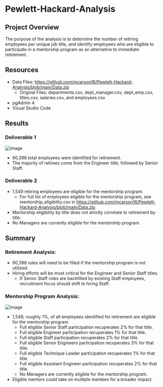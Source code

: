 # Pewlett-Hackard-Analysis
## Project Overview
The purpose of the analysis is to determine the number of retiring employees per unique job title, and identify employees who are eligible to participate in a mentorship program as an alternative to immediate retirement.

## Resources
- Data Files: https://github.com/mcarson16/Pewlett-Hackard-Analysis/blob/main/Data.zip
  - Original Files: departments.csv, dept_manager.csv, dept_emp.csv, titles.csv, salaries.csv, and employees.csv
- pgAdmin 4
- Visual Studio Code

## Results
### Deliverable 1
![image](https://user-images.githubusercontent.com/83254435/122701000-f31d6900-d211-11eb-8ec0-dd6b7b01825b.png)
- 90,398 total employees were identified for retirement.
- The majority of retirees come from the Engineer title, followed by Senior Staff.

### Deliverable 2
- 1,549 retiring employees are eligible for the mentorship program.
  - For full list of employees eligible for the mentorship program, see mentorship_eligibility.csv in https://github.com/mcarson16/Pewlett-Hackard-Analysis/blob/main/Data.zip
- Mentorship eligibility by title does not strictly correlate to retirement by title.
- No Managers are currently eligible for the mentorship program.

## Summary
### Retirement Analysis:
- 90,398 roles will need to be filled if the mentorship program is not utilized.
- Hiring efforts will be most critical for the Engineer and Senior Staff titles.
  - If Senior Staff roles are backfilled by existing Staff employees, recruitment focus should shift to hiring Staff.

### Mentorship Program Analysis:
![image](https://user-images.githubusercontent.com/83254435/122701473-f1a07080-d212-11eb-9e75-7bef99e6d2e7.png)
- 1,549, roughly 1%, of all employees identified for retirement are eligible for the mentorship program.
  - Full eligible Senior Staff participation recuperates 2% for that title. 
  - Full eligible Engineer participation recuperates 1% for that title. 
  - Full eligible Staff participation recuperates 2% for that title. 
  - Full eligible Senior Engineers participation recuperates 3% for that title. 
  - Full eligible Technique Leader participation recuperates 1% for that title. 
  - Full eligible Assistant Engineer participation recuperates 2% for that title. 
  - No Managers are currently eligible for the mentorship program.
- Eligible mentors could take on multiple mentees for a broader impact.
